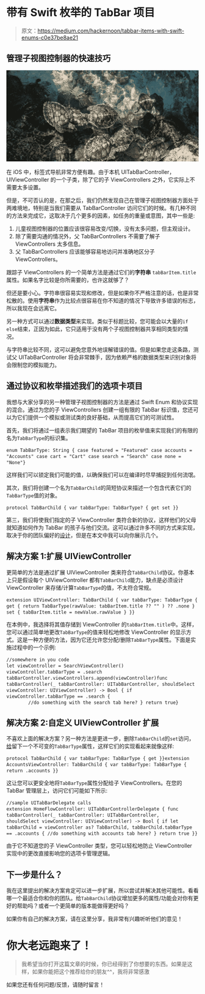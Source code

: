 # 带有 Swift 枚举的 TabBar 项目

> 原文：<https://medium.com/hackernoon/tabbar-items-with-swift-enums-c0e37be8ae21>

## 管理子视图控制器的快速技巧

![](img/f08c707dc27454b752baa0d2e0378192.png)

在 iOS 中，标签式导航非常方便有趣。由于本机 UITabBarController，UIViewController 的一个子类，除了它的子 ViewControllers 之外，它实际上不需要太多设置。

但是，不可否认的是，在那之后，我们仍然发现自己在管理子视图控制器方面处于两难境地，特别是当我们需要从 TabBarController 访问它们的时候。有几种不同的方法来完成它，这取决于几个更多的因素，如任务的重量或意图，其中一些是:

1.  儿童视图控制器的位置应该很容易改变/切换，没有太多问题，但主观设计。
2.  除了需要沟通的情况外，父 TabBarControllers 不需要了解子 ViewControllers 太多信息。
3.  父 TabBarControllers 应该能够容易地访问并准确地区分子 ViewControllers。

跟踪子 ViewControllers 的一个简单方法是通过它们的**字符串** `tabBarItem.title`属性。如果名字比较是你所需要的，也许这就够了？

但还是要小心。字符串很容易实现和修改，但是如果你不严格注意的话，也是非常松散的。使用**字符串**作为比较点很容易在你不知道的情况下导致许多错误的标志，所以我现在会远离它。

另一种方式可以通过**数据类型**来实现。类似于标题比较，您可能会以大量的`if else`结束，正因为如此，它只适用于没有两个子视图控制器共享相同类型的情况。

与字符串比较不同，这可以避免您意外地误解错误的值。但是如果您走这条路，测试父 UITabBarController 将会非常棘手，因为依赖严格的数据类型来识别对象将会限制您的模拟能力。

## 通过协议和枚举描述我们的选项卡项目

我想与大家分享的另一种管理子视图控制器的方法是通过 Swift Enum 和协议实现的混合。通过为您的子 ViewControllers 创建一组有限的 TabBar 标识值，您还可以为它们提供一个模拟或测试类的良好基础，从而提高它们的可测试性。

首先，我们将通过一组表示我们期望的 TabBar 项目的枚举值来实现我们的有限的名为`TabBarType`的标识集。

```
enum TabBarType: String { case featured = "Featured" case accounts = "Accounts" case cart = "Cart" case search = "Search" case none = "None"}
```

这样我们可以锁定我们可能的值，以确保我们可以在编译时尽早捕捉到任何流氓。

其次，我们将创建一个名为`TabBarChild`的简短协议来描述一个包含代表它们的`TabBarType`值的对象。

```
protocol TabBarChild { var tabBarType: TabBarType? { get set }}
```

第三，我们将使我们指定的子 ViewController 类符合新的协议，这样他们的父母就知道如何作为 TabBar 的孩子与他们交流。这可以通过许多不同的方式来实现，取决于你的团队偏好的[设计](https://hackernoon.com/tagged/design)，但是在本文中我可以向你展示几个。

## 解决方案 1:扩展 UIViewController

更简单的方法是通过扩展 UIViewController 类来符合`TabBarChild`协议。你基本上只是假设每个 UIViewController 都有`TabBarChild`能力，缺点是必须设计 ViewController 来存储/计算`TabBarType`的值，不太符合常规。

```
extension UIViewController: TabBarChild { var tabBarType: TabBarType { get { return TabBarType(rawValue: tabBarItem.title ?? "" ) ?? .none } set { tabBarItem.title = newValue.rawValue } }}
```

在本例中，我选择将其值存储到 ViewController 的`tabBarItem.title`中。这样，您可以通过简单地更改`TabBarType`的值来轻松地修改 ViewController 的显示方式。这是一种方便的方法，因为它还允许您分配/删除`TabBarType`属性。下面是实施过程中的一个示例:

```
//somewhere in you code
let viewController = SearchViewController()
viewController.tabBarType = .search
tabBarController.viewControllers.append(viewController)func tabBarController(_ tabBarController: UITabBarController, shouldSelect viewController: UIViewController) -> Bool { if viewController.tabBarType == .search {
        //do something with the search tab here? } return true}
```

## 解决方案 2:自定义 UIViewController 扩展

不喜欢上面的解决方案？另一种方法是更进一步，删除`TabBarChild`的`set`访问，[给](https://hackernoon.com/tagged/leaving)留下一个不可变的`TabBarType`属性，这样它们的实现看起来就像这样:

```
protocol TabBarChild { var tabBarType: TabBarType { get }}extension AccountsViewController: TabBarChild { var tabBarType: TabBarType { return .accounts }}
```

这让您可以更安全地将`TabBarType`属性分配给子 ViewControllers。在您的 TabBar 管理层上，访问它们可能如下所示:

```
//sample UITabBarDelegate calls
extension HomeFlowController: UITabBarControllerDelegate { func tabBarController(_ tabBarController: UITabBarController,     shouldSelect viewController: UIViewController) -> Bool { if let tabBarChild = viewController as? TabBarChild, tabBarChild.tabBarType == .accounts { //do something with accounts tab here? } return true }}
```

由于它不知道您的子 ViewController 类型，您可以轻松地防止 ViewController 实现中的更改直接影响您的选项卡管理逻辑。

## 下一步是什么？

我在这里提出的解决方案肯定可以进一步扩展，所以尝试并解决其他可能性。看看哪一个最适合你和你的团队。给`TabBarChild`协议增加更多的属性/功能会对你有更好的帮助吗？或者一个更简单的版本能做得更好吗？

如果你有自己的解决方案，请在这里分享，我非常有兴趣听听他们的意见！

# 你大老远跑来了！

> 我希望当你打开这篇文章的时候，你已经得到了你想要的东西。如果是这样，如果你能把这个推荐给你的朋友^^，我将非常感激

如果您还有任何问题/反馈，请随时留言！